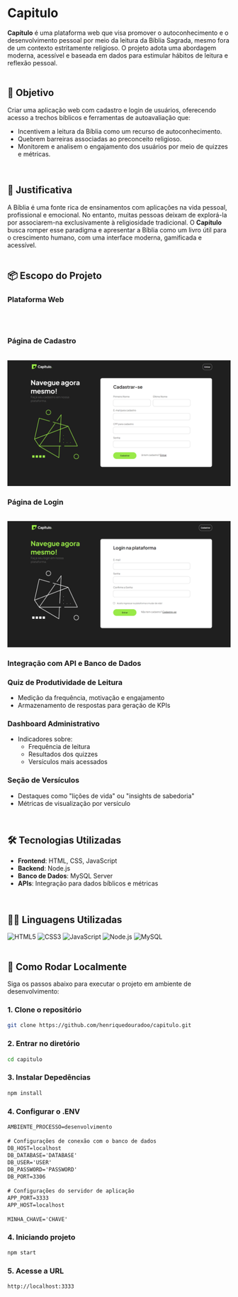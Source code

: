 # Capitulo

**Capítulo** é uma plataforma web que visa promover o autoconhecimento e o desenvolvimento pessoal por meio da leitura da Bíblia Sagrada, mesmo fora de um contexto estritamente religioso. O projeto adota uma abordagem moderna, acessível e baseada em dados para estimular hábitos de leitura e reflexão pessoal.  
<br>

## 🎯 Objetivo

Criar uma aplicação web com cadastro e login de usuários, oferecendo acesso a trechos bíblicos e ferramentas de autoavaliação que:

- Incentivem a leitura da Bíblia como um recurso de autoconhecimento.
- Quebrem barreiras associadas ao preconceito religioso.
- Monitorem e analisem o engajamento dos usuários por meio de quizzes e métricas.  
<br>

## 🧠 Justificativa

A Bíblia é uma fonte rica de ensinamentos com aplicações na vida pessoal, profissional e emocional. No entanto, muitas pessoas deixam de explorá-la por associarem-na exclusivamente à religiosidade tradicional. O **Capítulo** busca romper esse paradigma e apresentar a Bíblia como um livro útil para o crescimento humano, com uma interface moderna, gamificada e acessível.  
<br>

## 📦 Escopo do Projeto

### Plataforma Web
<br>

<br>

### Página de Cadastro
  <br>
  <img src="./prints/cadastro.png"> 
<br>

### Página de Login
<br>
 <img src="./prints/login.png"> 
<br>

### Integração com API e Banco de Dados
  
### Quiz de Produtividade de Leitura
  
  - Medição da frequência, motivação e engajamento  
  - Armazenamento de respostas para geração de KPIs
    
### Dashboard Administrativo
  - Indicadores sobre:  
    - Frequência de leitura  
    - Resultados dos quizzes  
    - Versículos mais acessados
      
### Seção de Versículos  
  - Destaques como "lições de vida" ou "insights de sabedoria"  
  - Métricas de visualização por versículo  
<br>

## 🛠️ Tecnologias Utilizadas

- **Frontend**: HTML, CSS, JavaScript  
- **Backend**: Node.js  
- **Banco de Dados**: MySQL Server  
- **APIs**: Integração para dados bíblicos e métricas  
<br>

## 🧑‍💻 Linguagens Utilizadas

![HTML5](https://img.shields.io/badge/HTML5-E34F26?style=flat&logo=html5&logoColor=white)
![CSS3](https://img.shields.io/badge/CSS3-1572B6?style=flat&logo=css3&logoColor=white)
![JavaScript](https://img.shields.io/badge/JavaScript-F7DF1E?style=flat&logo=javascript&logoColor=black)
![Node.js](https://img.shields.io/badge/Node.js-339933?style=flat&logo=node.js&logoColor=white)
![MySQL](https://img.shields.io/badge/MySQL-4479A1?style=flat&logo=mysql&logoColor=white)  
<br>

## 🧪 Como Rodar Localmente

Siga os passos abaixo para executar o projeto em ambiente de desenvolvimento:

### 1. Clone o repositório

```bash
git clone https://github.com/henriquedouradoo/capitulo.git
```

### 2. Entrar no diretório
```bash
cd capitulo
```

### 3. Instalar Depedências
```bash
npm install
```

### 4. Configurar o .ENV
```
AMBIENTE_PROCESSO=desenvolvimento

# Configurações de conexão com o banco de dados
DB_HOST=localhost
DB_DATABASE='DATABASE'
DB_USER='USER'
DB_PASSWORD='PASSWORD'
DB_PORT=3306

# Configurações do servidor de aplicação
APP_PORT=3333
APP_HOST=localhost

MINHA_CHAVE='CHAVE'
```

### 4. Iniciando projeto
```bash
npm start
```

### 5. Acesse a URL
```bash
http://localhost:3333
```



